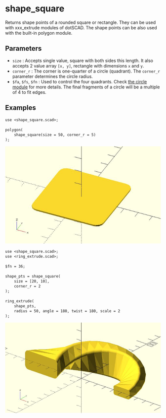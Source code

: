# shape_square

Returns shape points of a rounded square or rectangle. They can be used with xxx_extrude modules of dotSCAD. The shape points can be also used with the built-in polygon module. 

## Parameters

- `size` : Accepts single value, square with both sides this length. It also accepts 2 value array `[x, y]`, rectangle with dimensions `x` and `y`.
- `corner_r` : The corner is one-quarter of a circle (quadrant). The `corner_r` parameter determines the circle radius.
- `$fa`, `$fs`, `$fn` : Used to control the four quadrants. Check [the circle module](https://en.wikibooks.org/wiki/OpenSCAD_User_Manual/Using_the_2D_Subsystem#circle) for more details. The final fragments of a circle will be a multiple of 4 to fit edges.

## Examples

	use <shape_square.scad>;

	polygon(
		shape_square(size = 50, corner_r = 5)
	);

![shape_square](images/lib2x-shape_square-1.JPG)

	use <shape_square.scad>;
	use <ring_extrude.scad>;

	$fn = 36;

	shape_pts = shape_square(
		size = [20, 10],
		corner_r = 2
	);

	ring_extrude(
		shape_pts, 
		radius = 50, angle = 180, twist = 180, scale = 2
	);

![shape_square](images/lib2x-shape_square-2.JPG)

